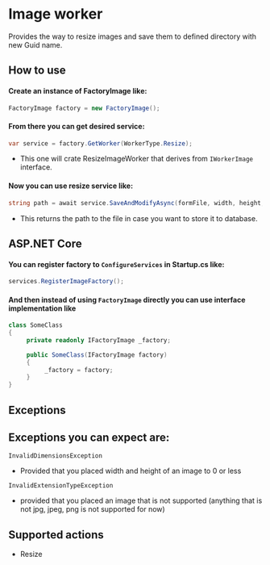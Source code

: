 # Image worker

Provides the way to resize images and save them to defined directory with new Guid name.

## How to use

#### Create an instance of FactoryImage like:

```cs
FactoryImage factory = new FactoryImage();
```

#### From there you can get desired service:
```cs
var service = factory.GetWorker(WorkerType.Resize);
```
- This one will crate ResizeImageWorker that derives from ```IWorkerImage``` interface.

#### Now you can use resize service like:
```cs
string path = await service.SaveAndModifyAsync(formFile, width, height, dir);
```
- This returns the path to the file in case you want to store it to database.

## ASP.NET Core

#### You can register factory to ```ConfigureServices``` in Startup.cs like:
```cs
services.RegisterImageFactory();
```

#### And then instead of using ```FactoryImage``` directly you can use interface implementation like
```cs
class SomeClass
{
     private readonly IFactoryImage _factory;

     public SomeClass(IFactoryImage factory)
     {
          _factory = factory;
     }
}
```

## Exceptions
Exceptions you can expect are:
- 
```
InvalidDimensionsException
```
- Provided that you placed width and height of an image to 0 or less
```
InvalidExtensionTypeException
``` 
- provided that you placed an image that is not supported (anything that is not jpg, jpeg, png is not supported for now)

## Supported actions
- Resize